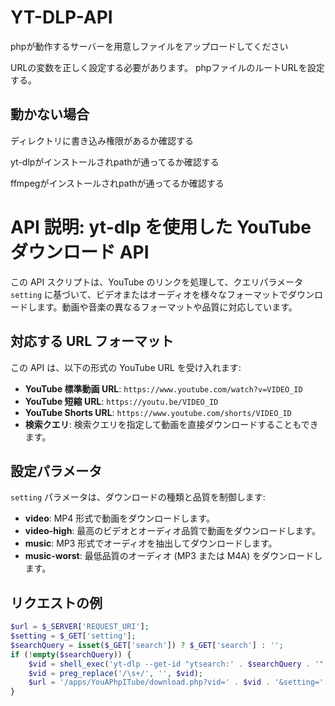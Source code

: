 # YT-DLP-API

phpが動作するサーバーを用意しファイルをアップロードしてください

URLの変数を正しく設定する必要があります。
phpファイルのルートURLを設定する。

## 動かない場合

ディレクトリに書き込み権限があるか確認する

yt-dlpがインストールされpathが通ってるか確認する

ffmpegがインストールされpathが通ってるか確認する



# API 説明: yt-dlp を使用した YouTube ダウンロード API

この API スクリプトは、YouTube のリンクを処理して、クエリパラメータ `setting` に基づいて、ビデオまたはオーディオを様々なフォーマットでダウンロードします。動画や音楽の異なるフォーマットや品質に対応しています。

## 対応する URL フォーマット
この API は、以下の形式の YouTube URL を受け入れます:
- **YouTube 標準動画 URL**: `https://www.youtube.com/watch?v=VIDEO_ID`
- **YouTube 短縮 URL**: `https://youtu.be/VIDEO_ID`
- **YouTube Shorts URL**: `https://www.youtube.com/shorts/VIDEO_ID`
- **検索クエリ**: 検索クエリを指定して動画を直接ダウンロードすることもできます。

## 設定パラメータ
`setting` パラメータは、ダウンロードの種類と品質を制御します:
- **video**: MP4 形式で動画をダウンロードします。
- **video-high**: 最高のビデオとオーディオ品質で動画をダウンロードします。
- **music**: MP3 形式でオーディオを抽出してダウンロードします。
- **music-worst**: 最低品質のオーディオ (MP3 または M4A) をダウンロードします。

## リクエストの例
```php
$url = $_SERVER['REQUEST_URI'];
$setting = $_GET['setting'];
$searchQuery = isset($_GET['search']) ? $_GET['search'] : '';
if (!empty($searchQuery)) {
    $vid = shell_exec('yt-dlp --get-id "ytsearch:' . $searchQuery . '"');
    $vid = preg_replace('/\s+/', '', $vid);
    $url = '/apps/YouAPhpITube/download.php?vid=' . $vid . '&setting=' . $setting;
}
